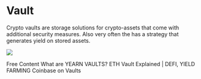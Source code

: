 # Vault

Crypto vaults are storage solutions for crypto-assets that come with additional security measures. Also very often the has a strategy that generates yield on stored assets.

![](https://blog.yearn.finance/_next/image?url=%2F_posts%2F_articles%2Fmarco-worms%2Fyearn-finance-explained-what-are-vaults-and-strategies%2Fimage1.jpg%3Fw%3D900%26h%3D478&w=1080&q=95)

<ResourceGroupTitle>Free Content</ResourceGroupTitle>
<BadgeLink badgeText='Watch' href='https://www.youtube.com/watch?v=9vTaNl2_B8A'>What are YEARN VAULTS? ETH Vault Explained | DEFI, YIELD FARMING
</BadgeLink>
<BadgeLink colorScheme='yellow' badgeText='Read' href='https://help.coinbase.com/en/coinbase/getting-started/other/vaults-faq'>Coinbase on Vaults</BadgeLink>
